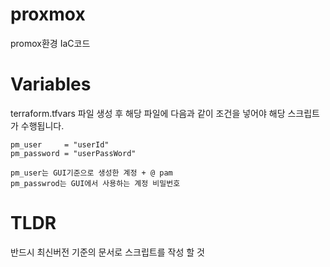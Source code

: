 # proxmox
promox환경 IaC코드


# Variables 
terraform.tfvars 파일 생성 후 해당 파일에 다음과 같이 조건을 넣어야 해당 스크립트가 수행됩니다.
```
pm_user     = "userId"
pm_password = "userPassWord"

```
```shell
pm_user는 GUI기준으로 생성한 계정 + @ pam
pm_passwrod는 GUI에서 사용하는 계정 비밀번호

```


# TLDR
반드시 최신버전 기준의 문서로 스크립트를 작성 할 것